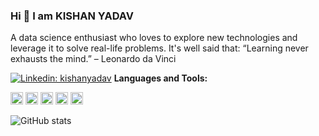 ### Hi 👋 I am KISHAN YADAV
A data science enthusiast who loves to explore new technologies and leverage it to solve real-life problems.
It's well said that: “Learning never exhausts the mind.” – Leonardo da Vinci

[![Linkedin: kishanyadav](https://img.shields.io/badge/-kishanyadav-blue?style=flat-square&logo=Linkedin&logoColor=white&link=https://www.linkedin.com/in/kishanyadav/)](https://www.linkedin.com/in/kishanyadav/)
**Languages and Tools:**

<code><img height="20" src="https://img.shields.io/badge/python%20-%2314354C.svg?&style=for-the-badge&logo=python&logoColor=white"></code>
<code><img height="20" src="https://img.shields.io/badge/django%20-%23092E20.svg?&style=for-the-badge&logo=django&logoColor=white"></code>
<code><img height="20" src="https://img.shields.io/badge/r-%23276DC3.svg?&style=for-the-badge&logo=r&logoColor=white"></code>
<code><img height="20" src="https://img.shields.io/badge/mysql-%2300f.svg?&style=for-the-badge&logo=mysql&logoColor=white"></code>
<code><img height="20" src="https://img.shields.io/badge/MongoDB-%234ea94b.svg?&style=for-the-badge&logo=mongodb&logoColor=white"></code>

![GitHub stats](https://github-readme-stats.vercel.app/api?username=kishanpython&show_icons=true)




<!--
**kishanpython/kishanpython** is a ✨ _special_ ✨ repository because its `README.md` (this file) appears on your GitHub profile.

Here are some ideas to get you started:

- 🔭 I’m currently working on ...
- 🌱 I’m currently learning ...
- 👯 I’m looking to collaborate on ...
- 🤔 I’m looking for help with ...
- 💬 Ask me about ...
- 📫 How to reach me: ...
- 😄 Pronouns: ...
- ⚡ Fun fact: ...
-->
